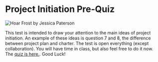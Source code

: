 Project Initiation Pre-Quiz
=====================

![Hoar Frost by Jessica Paterson](https://farm6.staticflickr.com/5204/5277995835_dabe7a0582_m_d.jpg)

This test is intended to draw your attention to the main ideas of project initiation. An example of these ideas is question 7 and 8, the difference between project plan and charter. The test is open everything (except collaboration). You will have time in class, but also feel free to do it now. The [quiz is here.](tests/projectiniriationquiz.htm). Good Luck!